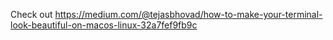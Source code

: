 Check out https://medium.com/@tejasbhovad/how-to-make-your-terminal-look-beautiful-on-macos-linux-32a7fef9fb9c
